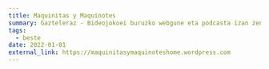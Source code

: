 ```yaml
---
title: Maquinitas y Maquinotes
summary: Gazteleraz - Bideojokoei buruzko webgune eta podcasta izan zen.
tags:
  - beste
date: 2022-01-01
external_link: https://maquinitasymaquinoteshome.wordpress.com
---
```

